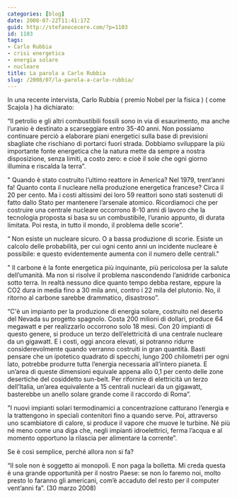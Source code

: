 ```yaml
---
categories: [blog]
date: 2008-07-22T11:41:17Z
guid: http://stefanocecere.com/?p=1103
id: 1103
tags:
- Carlo Rubbia
- crisi energetica
- energia solare
- nucleare
title: La parola a Carlo Rubbia
slug: /2008/07/la-parola-a-carlo-rubbia/
---
```


In una recente intervista, Carlo Rubbia ( premio Nobel per la fisica ) ( come Scajola ) ha dichiarato:

“Il petrolio e gli altri combustibili fossili sono in via di esaurimento, ma anche l’uranio è destinato a scarseggiare entro 35-40 anni. Non possiamo continuare perciò a elaborare piani energetici sulla base di previsioni sbagliate che rischiano di portarci fuori strada. Dobbiamo sviluppare la più importante fonte energetica che la natura mette da sempre a nostra disposizione, senza limiti, a costo zero: e cioè il sole che ogni giorno illumina e riscalda la terra”.

" Quando è stato costruito l’ultimo reattore in America? Nel 1979, trent’anni fa! Quanto conta il nucleare nella produzione energetica francese? Circa il 20 per cento. Ma i costi altissimi dei loro 59 reattori sono stati sostenuti di fatto dallo Stato per mantenere l’arsenale atomico. Ricordiamoci che per costruire una centrale nucleare occorrono 8-10 anni di lavoro che la tecnologia proposta si basa su un combustibile, l’uranio appunto, di durata limitata. Poi resta, in tutto il mondo, il problema delle scorie”.

“ Non esiste un nucleare sicuro. O a bassa produzione di scorie. Esiste un calcolo delle probabilità, per cui ogni cento anni un incidente nucleare è possibile: e questo evidentemente aumenta con il numero delle centrali."

" Il carbone è la fonte energetica più inquinante, più pericolosa per la salute dell’umanità. Ma non si risolve il problema nascondendo l’anidride carbonica sotto terra. In realtà nessuno dice quanto tempo debba restare, eppure la CO2 dura in media fino a 30 mila anni, contro i 22 mila del plutonio. No, il ritorno al carbone sarebbe drammatico, disastroso”.

“C'è un impianto per la produzione di energia solare, costruito nel deserto del Nevada su progetto spagnolo. Costa 200 milioni di dollari, produce 64 megawatt e per realizzarlo occorrono solo 18 mesi. Con 20 impianti di questo genere, si produce un terzo dell’elettricità di una centrale nucleare da un gigawatt. E i costi, oggi ancora elevati, si potranno ridurre considerevolmente quando verranno costruiti in gran quantità. Basti pensare che un ipotetico quadrato di specchi, lungo 200 chilometri per ogni lato, potrebbe produrre tutta l’energia necessaria all’intero pianeta. E un’area di queste dimensioni equivale appena allo 0,1 per cento delle zone desertiche del cosiddetto sun-belt. Per rifornire di elettricità un terzo dell’Italia, un’area equivalente a 15 centrali nucleari da un gigawatt, basterebbe un anello solare grande come il raccordo di Roma”.

"I nuovi impianti solari termodinamici a concentrazione catturano l’energia e la trattengono in speciali contenitori fino a quando serve. Poi, attraverso uno scambiatore di calore, si produce il vapore che muove le turbine. Né più né meno come una diga che, negli impianti idroelettrici, ferma l’acqua e al momento opportuno la rilascia per alimentare la corrente”.

Se è così semplice, perché allora non si fa?

“Il sole non è soggetto ai monopoli. E non paga la bolletta. Mi creda questa è una grande opportunità per il nostro Paese: se non lo faremo noi, molto presto lo faranno gli americani, com’è accaduto del resto per il computer vent’anni fa”. (30 marzo 2008)